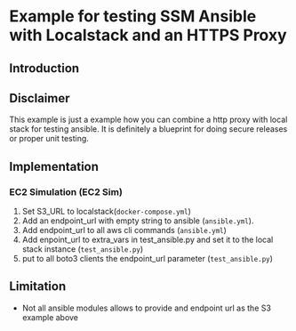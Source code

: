 # Example for testing SSM Ansible with Localstack and an HTTPS Proxy

## Introduction

## Disclaimer

This example is just a example how you can combine a http proxy with local stack for testing ansible. It is definitely a blueprint for doing secure releases or proper unit testing.

## Implementation

### EC2 Simulation (EC2 Sim)

1. Set S3_URL to localstack(`docker-compose.yml`)
2. Add an endpoint_url with empty string to ansible (`ansible.yml`).
3. Add endpoint_url to all aws cli commands (`ansible.yml`)
4. Add enpoint_url to extra_vars in test_ansible.py and set it to the local stack instance (`test_ansible.py`)
5. put to all boto3 clients the endpoint_url parameter (`test_ansible.py`)

## Limitation
* Not all ansible modules allows to provide and endpoint url as the S3 example above

